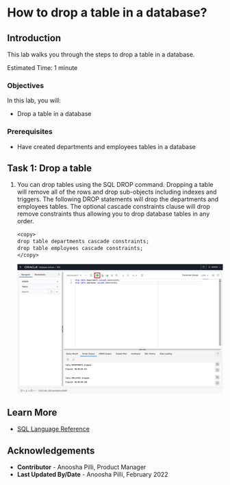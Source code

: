 # How to drop a table in a database?

## Introduction

This lab walks you through the steps to drop a table in a database.

Estimated Time: 1 minute

### Objectives

In this lab, you will:

* Drop a table in a database

### Prerequisites

* Have created departments and employees tables in a database

## Task 1: Drop a table

1. You can drop tables using the SQL DROP command. Dropping a table will remove all of the rows and drop sub-objects including indexes and triggers. The following DROP statements will drop the departments and employees tables. The optional cascade constraints clause will drop remove constraints thus allowing you to drop database tables in any order.

    ```
    <copy>
    drop table departments cascade constraints;
    drop table employees cascade constraints;
    </copy>
    ```

    ![Drop both employees and departments tables](../images/drop-tables.png)

## Learn More

* [SQL Language Reference](https://docs.oracle.com/en/database/oracle/oracle-database/12.2/sqlrf/Introduction-to-Oracle-SQL.html#GUID-049B7AE8-11E1-4110-B3E4-D117907D77AC)

## Acknowledgements

* **Contributor** - Anoosha Pilli, Product Manager
* **Last Updated By/Date** - Anoosha Pilli, February 2022